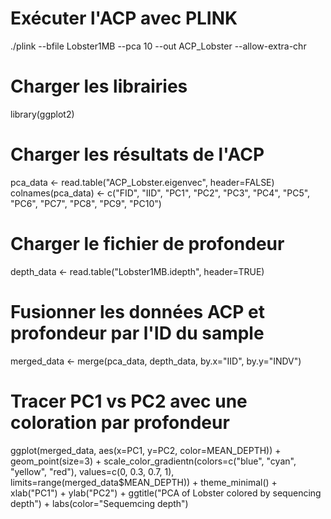 # Exécuter l'ACP avec PLINK

./plink --bfile Lobster1MB --pca 10 --out ACP_Lobster --allow-extra-chr

# Charger les librairies
library(ggplot2)

# Charger les résultats de l'ACP
pca_data <- read.table("ACP_Lobster.eigenvec", header=FALSE)
colnames(pca_data) <- c("FID", "IID", "PC1", "PC2", "PC3", "PC4", "PC5", "PC6", "PC7", "PC8", "PC9", "PC10")

# Charger le fichier de profondeur
depth_data <- read.table("Lobster1MB.idepth", header=TRUE)

# Fusionner les données ACP et profondeur par l'ID du sample
merged_data <- merge(pca_data, depth_data, by.x="IID", by.y="INDV")

# Tracer PC1 vs PC2 avec une coloration par profondeur
ggplot(merged_data, aes(x=PC1, y=PC2, color=MEAN_DEPTH)) +
  geom_point(size=3) +
  scale_color_gradientn(colors=c("blue", "cyan", "yellow", "red"), 
                        values=c(0, 0.3, 0.7, 1), 
                        limits=range(merged_data$MEAN_DEPTH)) +
  theme_minimal() +
  xlab("PC1") + 
  ylab("PC2") +
  ggtitle("PCA of Lobster colored by sequencing depth") +
  labs(color="Sequemcing depth")
